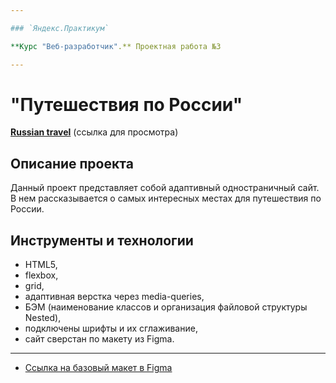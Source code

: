 ```yaml
---

### `Яндекс.Практикум`

**Курс "Веб-разработчик".** Проектная работа №3

---
```


# "Путешествия по России"

[**Russian travel**](https://github.com/Syrepa/russian-travel.gitl) (ссылка для просмотра)

## Описание проекта

Данный проект представляет собой адаптивный одностраничный сайт. В нем рассказывается о самых интересных местах для путешествия по России.

## Инструменты и технологии

- HTML5,
- flexbox,
- grid,
- адаптивная верстка через media-queries,
- БЭМ (наименование классов и организация файловой структуры Nested),
- подключены шрифты и их сглаживание,
- сайт сверстан по макету из Figma.

---

- [Ссылка на базовый макет в Figma](https://www.figma.com/file/5S2WSbEFL6awjVWJ0NWL8Q/Sprint-3_-Russia-_-desktop-mobile?node-id=28503%3A0)
